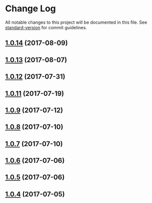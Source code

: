 # Change Log

All notable changes to this project will be documented in this file.
See [standard-version](https://github.com/conventional-changelog/standard-version) for commit guidelines.

<a name="1.0.14"></a>
## [1.0.14](https://github.com/cloudflare/cf-ui/compare/example@1.0.8...example@1.0.14) (2017-08-09)




<a name="1.0.13"></a>
## [1.0.13](https://github.com/cloudflare/cf-ui/compare/example@1.0.8...example@1.0.13) (2017-08-07)




<a name="1.0.12"></a>
## [1.0.12](https://github.com/koddsson/cf-ui/compare/example@1.0.8...example@1.0.12) (2017-07-31)




<a name="1.0.11"></a>
## [1.0.11](https://github.com/cloudflare/cf-ui/compare/example@1.0.6...example@1.0.11) (2017-07-19)




<a name="1.0.9"></a>
## [1.0.9](https://github.com/sejoker/cf-ui/compare/example@1.0.6...example@1.0.9) (2017-07-12)




<a name="1.0.8"></a>
## [1.0.8](https://github.com/koddsson/cf-ui/compare/example@1.0.7...example@1.0.8) (2017-07-10)




<a name="1.0.7"></a>
## [1.0.7](https://github.com/koddsson/cf-ui/compare/example@1.0.6...example@1.0.7) (2017-07-10)




<a name="1.0.6"></a>
## [1.0.6](https://github.com/cloudflare/cf-ui/compare/example@1.0.4...example@1.0.6) (2017-07-06)




<a name="1.0.5"></a>
## [1.0.5](https://github.com/koddsson/cf-ui/compare/example@1.0.4...example@1.0.5) (2017-07-06)




<a name="1.0.4"></a>
## [1.0.4](https://github.com/cloudflare/cf-ui/compare/example@1.0.3...example@1.0.4) (2017-07-05)
